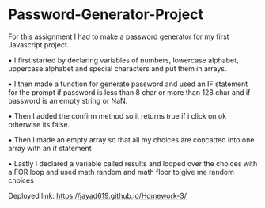 # Password-Generator-Project

For this assignment I had to make a password generator for my first Javascript project.

• I first started by declaring variables of numbers, lowercase alphabet, uppercase alphabet and special characters and put them in arrays.

• I then made a function for generate password and used an IF statement for the prompt if password is less than 8 char or more than 128 char and if password is an empty string or NaN.

• Then I added the confirm method so it returns true if i click on ok otherwise its false.

• Then I made an empty array so that all my choices are concatted into one array with an if statement

• Lastly I declared a variable called results and looped over the choices with a FOR loop and used math random and math floor to give me random choices

Deployed link: https://jayad619.github.io/Homework-3/

